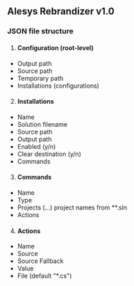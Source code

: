﻿## Alesys Rebrandizer v1.0


### JSON file structure

1. #### Configuration (root-level)
  - Output path
  - Source path
  - Temporary path
  - Installations (configurations)
2. #### Installations
  - Name
  - Solution filename
  - Source path
  - Output path
  - Enabled (y/n)
  - Clear destination (y/n)
  - Commands
3. #### Commands
  - Name
  - Type
  - Projects 
	(...) project names from **.sln
  - Actions
4. #### Actions	
  - Name
  - Source
  - Source Fallback
  - Value
  - File (default "*.cs")